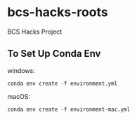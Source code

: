# bcs-hacks-roots
BCS Hacks Project

## To Set Up Conda Env
windows:
```
conda env create -f environment.yml
```
macOS: 
```
conda env create -f environment-mac.yml

```
